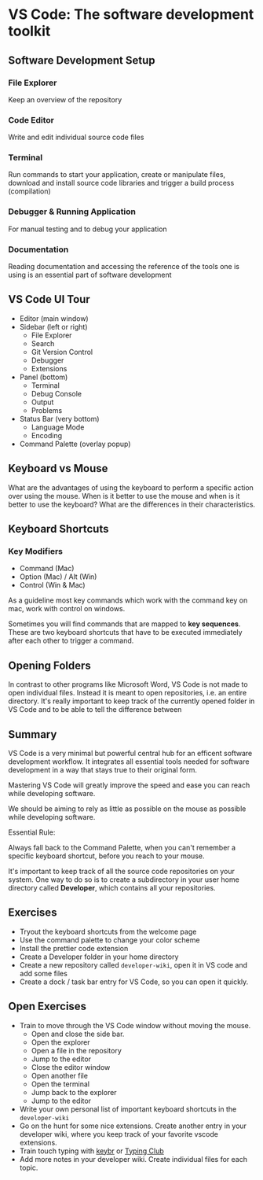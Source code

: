# VS Code: The software development toolkit

## Software Development Setup

### File Explorer

Keep an overview of the repository

### Code Editor

Write and edit individual source code files

### Terminal

Run commands to start your application, create or manipulate files,
download and install source code libraries and trigger a build process
(compilation)

### Debugger & Running Application

For manual testing and to debug your application

### Documentation

Reading documentation and accessing the reference of the tools one is using is
an essential part of software development

## VS Code UI Tour

- Editor (main window)
- Sidebar (left or right)
  - File Explorer
  - Search
  - Git Version Control
  - Debugger
  - Extensions
- Panel (bottom)
  - Terminal
  - Debug Console
  - Output
  - Problems
- Status Bar (very bottom)
  - Language Mode
  - Encoding
- Command Palette (overlay popup)

## Keyboard vs Mouse

What are the advantages of using the keyboard to perform a specific action over
using the mouse. When is it better to use the mouse and when is it better to use
the keyboard? What are the differences in their characteristics.

## Keyboard Shortcuts

### Key Modifiers

- Command (Mac)
- Option (Mac) / Alt (Win)
- Control (Win & Mac)

As a guideline most key commands which work with the command key on mac, work
with control on windows.

Sometimes you will find commands that are mapped to **key sequences**. These are
two keyboard shortcuts that have to be executed immediately after each other to
trigger a command.

## Opening Folders

In contrast to other programs like Microsoft Word, VS Code is not made to open
individual files. Instead it is meant to open repositories, i.e. an entire
directory.
It's really important to keep track of the currently opened folder in VS Code
and to be able to tell the difference between

## Summary

VS Code is a very minimal but powerful central hub for an efficent software
development workflow. It integrates all essential tools needed for software
development in a way that stays true to their original form.

Mastering VS Code will greatly improve the speed and ease you can reach while
developing software.

We should be aiming to rely as little as possible on the mouse as possible while
developing software.

Essential Rule:

Always fall back to the Command Palette, when you can't remember a specific
keyboard shortcut, before you reach to your mouse.

It's important to keep track of all the source code repositories on your system.
One way to do so is to create a subdirectory in your user home directory called
**Developer**, which contains all your repositories.

## Exercises

- Tryout the keyboard shortcuts from the welcome page
- Use the command palette to change your color scheme
- Install the prettier code extension
- Create a Developer folder in your home directory
- Create a new repository called `developer-wiki`, open it in VS code and add
  some files
- Create a dock / task bar entry for VS Code, so you can open it quickly.

## Open Exercises

- Train to move through the VS Code window without moving the mouse.
  - Open and close the side bar.
  - Open the explorer
  - Open a file in the repository
  - Jump to the editor
  - Close the editor window
  - Open another file
  - Open the terminal
  - Jump back to the explorer
  - Jump to the editor
- Write your own personal list of important keyboard shortcuts in the
  `developer-wiki`
- Go on the hunt for some nice extensions. Create another entry in your
  developer wiki, where you keep track of your favorite vscode extensions.
- Train touch typing with [keybr](https://www.keybr.com) or [Typing Club](https://www.typingclub.com/)
- Add more notes in your developer wiki. Create individual files for each topic.

